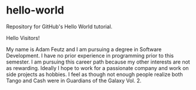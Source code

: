 # hello-world
Repository for GitHub's Hello World tutorial.

Hello Visitors!

My name is Adam Feutz and I am pursuing a degree in Software Development.
I have no prior experience in programming prior to this semester.
I am pursuing this career path because my other interests are not as rewarding.
Ideally I hope to work for a passionate company and work on side projects as hobbies.
I feel as though not enough people realize both Tango and Cash were in Guardians of the Galaxy Vol. 2.
